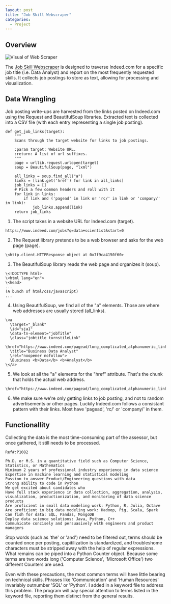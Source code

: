 ```yaml
---
layout: post
title: "Job Skill Webscraper"
categories:
  - Project
---
```


## Overview

![Visual of Web Scraper](https://s3.amazonaws.com/jrg-resume/data_analyst_keywords.png)

The [Job Skill Webscraper](https://github.com/justinrgarrard/JobSkillAssessor) is designed to traverse Indeed.com for a specific job title (i.e. Data Analyst) and report on the most frequently requested skills. It collects job postings to store as text, allowing for processing and visualization.

## Data Wrangling

Job posting write-ups are harvested from the links posted on Indeed.com using the Request and BeautifulSoup libraries. Extracted text is collected into a CSV file (with each entry representing a single job posting).

```
def get_job_links(target):
    """
    Scans through the target website for links to job postings.

    :param target: Website URL.
    :return: A list of url suffixes.
    """
    page = urllib.request.urlopen(target)
    soup = BeautifulSoup(page, "lxml")

    all_links = soup.find_all("a")
    links = [link.get('href') for link in all_links]
    job_links = []
    # Pick a few common headers and roll with it
    for link in links:
        if link and ('pagead' in link or 'rc/' in link or 'company/' in link):
            job_links.append(link)
    return job_links
```

1. The script takes in a website URL for Indeed.com (target).
```
https://www.indeed.com/jobs?q=data+scientist&start=0
```

2. The Request library pretends to be a web browser and asks for the web page (page).
```
\<http.client.HTTPResponse object at 0x7f9ca4150f60>
```

3. The BeautifulSoup library reads the web page and organizes it (soup).
```
\<!DOCTYPE html>
\<html lang="en">
\<head>
...
(A bunch of html/css/javascript)
...
```

4. Using BeautifulSoup, we find all of the "a" elements. Those are where web addresses are usually stored (all_links).
```
\<a
  \target="_blank"
  \id="sja1"
  \data-tn-element="jobTitle"
  \class="jobtitle turnstileLink"
  \href="https://www.indeed.com/pagead/long_complicated_alphanumeric_link_name"
  \title="Business Data Analyst"
  \rel="noopener nofollow">
  \Business <b>Data</b> <b>Analyst</b>
\</a>
```

5. We look at all the "a" elements for the "href" attribute. That's the chunk that holds the actual web address.
```
\href="https://www.indeed.com/pagead/long_complicated_alphanumeric_link_name"
```

6. We make sure we're only getting links to job posting, and not to random advertisements or other pages. Luckily Indeed.com follows a consistant pattern with their links. Most have 'pagead', 'rc/' or 'company/' in them.


## Functionallity

Collecting the data is the most time-consuming part of the assessor, but once gathered, it still needs to be processed. 

```
Ref#:P1082

Ph.D. or M.S. in a quantitative field such as Computer Science, Statistics, or Mathematics
Minimum 2 years of professional industry experience in data science
Expertise in machine learning and statistical modeling
Passion to answer Product/Engineering questions with data
Strong ability to code in Python
We get excited about candidates who
Have full stack experience in data collection, aggregation, analysis, visualization, productionization, and monitoring of data science products
Are proficient in small data modeling work: Python, R, Julia, Octave
Are proficient in big data modeling work: Hadoop, Pig, Scala, Spark
Can fish for data: SQL, Pandas, MongoDB
Deploy data science solutions: Java, Python, C++
Communicate concisely and persuasively with engineers and product managers
```

Stop words (such as 'the' or 'and') need to be filtered out, terms should be counted once per posting, capitilization is standardized, and troubleshome characters must be stripped away with the help of regular expressions. What remains can be piped into a Python Counter object. Because some terms are two words long ('Computer Science', 'Microsoft Office') two different Counters are used. 

Even with these precautions, the most common terms will have little bearing on technical skills. Phrases like 'Communication' and 'Human Resources' invariably outnumber 'SQL' or 'Python'. I added in a keyword file to address this problem. The program will pay special attention to terms listed in the keyword file, reporting them distinct from the general results.
